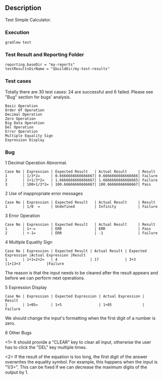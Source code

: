 ## Description
Test Simple Calculator.
### Execution
    gradlew test
### Test Result and Reporting Folder
    reporting.baseDir = "my-reports"
    testResultsDirName = "$buildDir/my-test-results"
### Test cases
Totally there are 30 test cases: 24 are successful and 6 failed. Please see "Bug" section for bugs' analysis.

    Basic Operation
    Order Of Operation
    Decimal Operation
    Zero Operation
    Big Data Operation
    Del Operation
    Error Operation
    Multiple Equality Sign
    Expression Display

### Bug
1 Decimal Operation Abnormal.

    Case No | Expression | Expected Result   | Actual Result     | Result
    1       | 1/3*2=     | 0.6666666666666667| 0.6666666666666666| Failure
    2       | 1+1/3*2=   | 1.6666666666666667| 1.6666666666666665| Failure
    3       | 100+1/3*2= | 100.66666666666667| 100.66666666666667| Pass
 
2 Use of inappropriate error messages

    Case No | Expression | Expected Result   | Actual Result     | Result
    1       | 1/0  =     | Undefined         | Infinity          | Failure
    
3 Error Operation

    Case No | Expression | Expected Result   | Actual Result     | Result
    1       | 1+-=       | ERR               | ERR               | Pass
    2       | +-1=       | ERR               | -1                | Failure
    
4 Multiple Equality Sign

    Case No | Expression | Expected Result | Actual Result | Expected Expression |Actual Expression |Result
    1       | 1+1=2+2=   | 4               | 17            | 3+3                 |1+13+3            |Failure
    
The reason is that the input needs to be cleared after the result appears and before we can perform next operations.

5 Expression Display

    Case No | Expression | Expected Expression | Actual Expression | Result
    1       | 1+05=      | 1+5                 | 1+05              | Failure
    
We should change the input's formatting when the first digit of a number is zero.    

6 Other Bugs
  
<1> It should provide a "CLEAR" key to clear all input, otherwise the user has to click the "DEL" key multiple times.

<2> If the result of the equation is too long, the first digit of the answer overwrites the equality symbol.
 For example, this happens when the input is "1/3=". This can be fixed if we can decrease the maximum digits of the output by 1.





